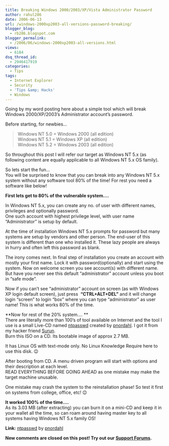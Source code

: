 ```yaml
---
title: Breaking Windows 2000/2003/XP/Vista Administrator Password
author: rahul286
date: 2006-06-13
url: /windows-2000xp2003-all-versions-password-breaking/
blogger_blog:
  - rb286.blogspot.com
blogger_permalink:
  - /2006/06/windows-2000xp2003-all-versions.html
views:
  - 6184
dsq_thread_id:
  - 2946417919
categories:
  - Tips
tags:
  - Internet Explorer
  - Security
  - 'Tips &amp; Hacks'
  - Windows
---
```

Going by my word posting here about a simple tool which will break Windows 2000/XP/2003&#8217;s Administrator account&#8217;s password.

Before starting, for newbies&#8230;

> Windows NT 5.0 = Windows 2000 (all edition)  
> Windows NT 5.1 = Windows XP (all edition)  
> Windows NT 5.2 = Windows 2003 (all edition)

So throughout this post I will refer our target as Windows NT 5.x (as following content are equally applicable to all Windows NT 5.x OS family).

So lets start the fun&#8230;  
You will be surprised to know that you can break into any Windows NT 5.x system without any software tool 80% of the time! For rest you need a software like below!

**First lets get to 80% of the vulnerable system&#8230;.**

In Windows NT 5.x, you can create any no. of user with different names, privileges and optionally password.  
One such account with highest privilege level, with user name &#8220;Administrator&#8221; is setup by default.

At the time of installation Windows NT 5.x prompts for password but many systems are setup by vendors and other person. The end-user of this system is different than one who installed it. These lazy people are always in hurry and often left this password as blank.

The irony comes next. In final step of installation you create an account with mostly your first name. Lock it with password(optionally) and start using the system. Now on welcome screen you see account(s) with different name. But have you never see this default &#8220;administrator&#8221; account unless you boot in &#8220;safe mode&#8221;.

Now if you can&#8217;t see &#8220;administrator&#8221; account on screen (as with Windows XP login default screen), just press  <span style="font-weight: bold">&#8220;CTRL+ALT+DEL&#8221;</span> and it will change login &#8220;screen&#8221; to login &#8220;box&#8221; where you can type &#8220;administrator&#8221; as user name! This is what works 80% of the time.

**Now for rest of the 20% system&#8230;. **  
There are literally more than 100&#8217;s of tool available on Internet and the tool I use is a small Live-CD named <a href="http://home.eunet.no/pnordahl/ntpasswd/bootdisk.html" onclick="_gaq.push(['_trackEvent', 'outbound-article', 'http://home.eunet.no/pnordahl/ntpasswd/bootdisk.html', 'ntpasswd']);" >ntpasswd</a> created by <a href="http://home.eunet.no/pnordahl/" onclick="_gaq.push(['_trackEvent', 'outbound-article', 'http://home.eunet.no/pnordahl/', 'pnordahl']);" >pnordahl</a>. I got it from my hacker friend <a href="http://www.suruninfocoresystems.com/" onclick="_gaq.push(['_trackEvent', 'outbound-article', 'http://www.suruninfocoresystems.com/', 'Surun']);" >Surun</a>.  
Burn this ISO on a CD. Its bootable image of approx 2.7 MB.

It has Linux OS with text-mode only. No Linux Knowledge Require here to use this disk. 😉

After booting from CD. A menu driven program will start with options and their description at each level.  
READ EVERYTHING BEFORE GOING AHEAD as one mistake may make the target machine unusable.

One mistake may crash the system to the reinstallation phase! So test it first on systems from college, office, etc! 😉

**It worked 100% of the time&#8230;.**  
As its 3.03 MB (after extracting) you can burn it on a mini-CD and keep it in your wallet all the time, so can roam around having master key to all systems having Windows NT 5.x family OS!

**Link:** <a href="http://home.eunet.no/pnordahl/ntpasswd/bootdisk.html" onclick="_gaq.push(['_trackEvent', 'outbound-article', 'http://home.eunet.no/pnordahl/ntpasswd/bootdisk.html', 'ntpasswd']);" >ntpasswd</a> by <a href="http://home.eunet.no/pnordahl/" onclick="_gaq.push(['_trackEvent', 'outbound-article', 'http://home.eunet.no/pnordahl/', 'pnordahl']);" >pnordahl</a>

<p class="info">
  <strong>New comments are closed on this post! Try out our <a title="Support Forums" href="http://devilsworkshop.org/support/">Support Forums</a>.</strong>
</p>
